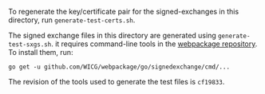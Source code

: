 To regenerate the key/certificate pair for the signed-exchanges in this
directory, run `generate-test-certs.sh`.

The signed exchange files in this directory are generated using
`generate-test-sxgs.sh`. it requires command-line tools in the
[webpackage repository][1]. To install them, run:
```
go get -u github.com/WICG/webpackage/go/signedexchange/cmd/...
```
The revision of the tools used to generate the test files is `cf19833`.

[1]: https://github.com/WICG/webpackage
